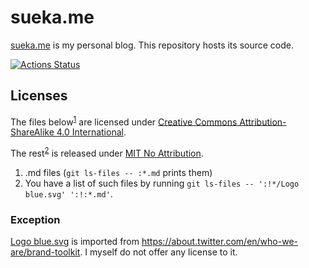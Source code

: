 # sueka.me

[sueka.me](https://sueka.me) is my personal blog. This repository hosts its source code.

[![Actions Status](https://github.com/sueka/sueka.me/workflows/.github/workflows/main.yml/badge.svg)](https://github.com/sueka/sueka.me/actions?query=workflow%3A.github%2Fworkflows%2Fmain.yml)

## Licenses

The files below<sup>[1](#fn1)</sup> are licensed under [Creative Commons Attribution-ShareAlike 4.0 International](./LICENSE).

The rest<sup>[2](#fn2)</sup> is released under [MIT No Attribution](./LICENSE.MIT-0).

<ol type="1">
  <li id="fn1">
    .md files (<code>git ls-files -- :*.md</code> prints them)
  </li>
  <li id="fn2">
    You have a list of such files by running <code>git ls-files -- ':!*/Logo blue.svg' ':!:*.md'</code>.
  </li>
</ol>

### Exception

[Logo blue.svg](./src/assets/images/Logo%20blue.svg) is imported from https://about.twitter.com/en/who-we-are/brand-toolkit.  I myself do not offer any license to it.
